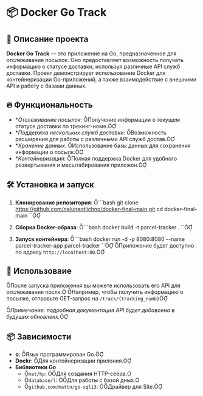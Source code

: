 # 📦 Docker Go Track

## 📌 Описание проекта

**Docker Go Track** — это приложение на Go, предназначенное для отслеживания посылок. Оно предоставляет возможность получать информацию о статусе доставки, используя различные API служб доставки. Проект демонстрирует использование Docker для контейнеризации Go-приложений, а также взаимодействие с внешними API и работу с базами данных.

## 🔥 Функциональность

- **Отслеживание посылок*: Получение информации о текущем статусе доставки по трекинг-номе.
- **Поддержка нескольких служб доставки*: Возможность расширения для работы с различными API служб достав.
- **Хранение данных*: Использование базы данных для сохранения информации о посылк.
- **Контейнеризация*: Полная поддержка Docker для удобного развертывания и масштабирования приложен.

## 🛠 Установка и запуск

1. **Клонирование репозитория**:
   ```bash
   git clone https://github.com/naluneotlichno/docker-final-main.git
   cd docker-final-main
  ``

2. **Сборка Docker-образа**:
   ```bash
   docker build -t parcel-tracker .
  ``

3. **Запуск контейнера**:
   ```bash
   docker run -d -p 8080:8080 --name parcel-tracker-app parcel-tracker
  ``
   Приложение будет доступно по адресу `http://localhost:80`.

## 🚀 Использоваие

После запуска приложения вы можете использовать его API для отслеживания послк. Например, чтобы получить информацию о посылке, отправьте GET-запрос на `/track/{tracking_numb}`

*Примечание: подробная документация API будет добавлена в будущих обновленх.*

## 📦 Зависимости

- **o**: Язык программирован Go.
- **Dockr**: Для контейнеризации прилония.
- **Библиотеки Go**
  - `net/hp`: Для создания HTTP-сеера.
  - `database/l`: Для работы с базой дных.
  - `github.com/mattn/go-sqli3`: Драйвер для Site.
